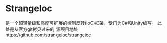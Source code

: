 # StrangeIoc
是一个超轻量级和高度可扩展的控制反转(IoC)框架，专门为C#和Unity编写。 此处是从官方git拷贝过来的
源项目地址 https://github.com/strangeioc/strangeioc
